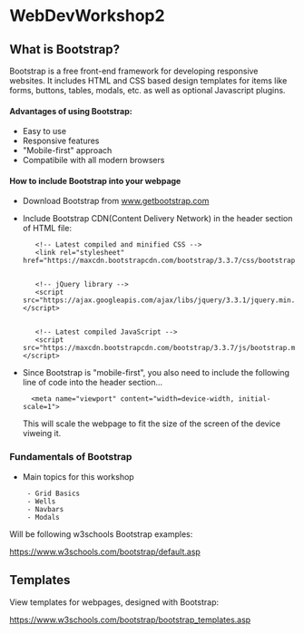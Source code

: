 # WebDevWorkshop2


## What is Bootstrap?


Bootstrap is a free front-end framework for developing responsive websites. It includes HTML and CSS based design templates for items like forms, buttons, tables, modals, etc. as well as optional Javascript plugins.


#### Advantages of using Bootstrap:

   - Easy to use
   - Responsive features
   - "Mobile-first" approach
   - Compatibile with all modern browsers
      
      
#### How to include Bootstrap into your webpage

   - Download Bootstrap from www.getbootstrap.com
   - Include Bootstrap CDN(Content Delivery Network) in the header section of HTML file:
   
            <!-- Latest compiled and minified CSS -->
            <link rel="stylesheet" href="https://maxcdn.bootstrapcdn.com/bootstrap/3.3.7/css/bootstrap.min.css">
            
            
            <!-- jQuery library -->
            <script src="https://ajax.googleapis.com/ajax/libs/jquery/3.3.1/jquery.min.js"></script>
            
            
            <!-- Latest compiled JavaScript -->
            <script src="https://maxcdn.bootstrapcdn.com/bootstrap/3.3.7/js/bootstrap.min.js"></script>
  
  - Since Bootstrap is "mobile-first", you also need to include the following line of code into the header section...
  
          <meta name="viewport" content="width=device-width, initial-scale=1">
          
       This will scale the webpage to fit the size of the screen of the device viweing it.
  
  
  ### Fundamentals of Bootstrap
  
  - Main topics for this workshop
         
         - Grid Basics
         - Wells
         - Navbars
         - Modals
  
  
  Will be following w3schools Bootstrap examples:
  
  https://www.w3schools.com/bootstrap/default.asp
  
  
  ## Templates
  
  View templates for webpages, designed with Bootstrap:
  
  https://www.w3schools.com/bootstrap/bootstrap_templates.asp
  
  
  
